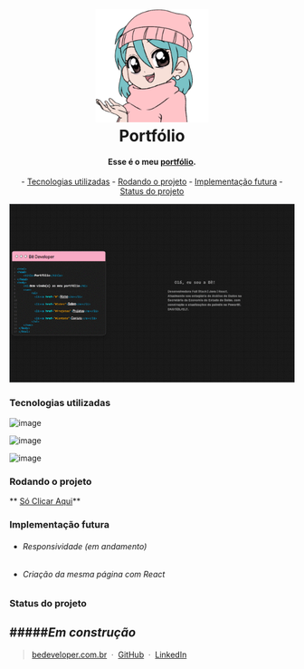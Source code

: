 
<h1 align="center">
  <br>
  <a href="https://portfoliobedeveloper.vercel.app/"><img src="https://github.com/BrendaAndreia/portfoliobedeveloper/blob/main/img/icon.png?raw=true" alt="Be Developer" width="200"></a>
  <br>
   Portfólio 
  <br>
</h1>

<h4 align="center">Esse é o meu <a href="https://portfoliobedeveloper.vercel.app/" target="_blank">portfólio</a>.</h4>

<p align="center">
 - <a href="#tecnologias-utilizadas">Tecnologias utilizadas</a>
 - <a href="#rodando-o-projeto">Rodando o projeto</a>
 - <a href="#implementaçao-futura">Implementação futura</a>
 - <a href="#statuso-do-projeto">Status do projeto</a>
</p>

![screenshot](https://github.com/BrendaAndreia/portfoliobedeveloper/blob/main/indexgit.gif?raw=true)

### Tecnologias utilizadas
![image](https://img.shields.io/badge/HTML5-F9AAC5?style=for-the-badge&logo=html5&logoColor=white)

![image](https://img.shields.io/badge/CSS3-F9AAC5?style=for-the-badge&logo=css3&logoColor=white)

![image](https://img.shields.io/badge/JavaScript-F9AAC5?style=for-the-badge&logo=javascript&logoColor=white)
### Rodando o projeto 
** <a Href="Https://Portfoliobedeveloper.Vercel.App/" Target="_blank">Só Clicar Aqui</a>**
### Implementação futura
- ###### Responsividade (em andamento)

- ###### Criação da mesma página com React

### Status do projeto
#####*Em construção*
---

> [bedeveloper.com.br](https://www.bedeveloper.com.br) &nbsp;&middot;&nbsp;
> [GitHub](https://www.github.com/brendaandreia) &nbsp;&middot;&nbsp;
> [LinkedIn](https://www.linkedin/in/brendaandreia)





